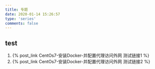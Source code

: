 ```yaml
---
title: 专题
date: 2020-01-14 15:26:57
type: 'series'
comments: false
---
```


## test


1. {% post_link CentOs7-安装Docker-并配置代理访问外网 测试链接1 %}
2. {% post_link CentOs7-安装Docker-并配置代理访问外网 测试链接2 %}